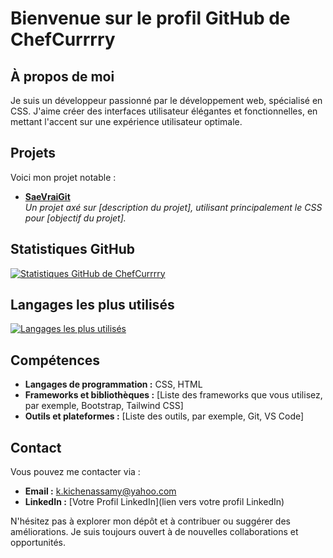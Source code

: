 # Bienvenue sur le profil GitHub de ChefCurrrry

## À propos de moi

Je suis un développeur passionné par le développement web, spécialisé en CSS. J'aime créer des interfaces utilisateur élégantes et fonctionnelles, en mettant l'accent sur une expérience utilisateur optimale.

## Projets

Voici mon projet notable :

- **[SaeVraiGit](https://github.com/ChefCurrrry/SaeVraiGit)**  
  *Un projet axé sur [description du projet], utilisant principalement le CSS pour [objectif du projet].*

## Statistiques GitHub

[![Statistiques GitHub de ChefCurrrry](https://github-readme-stats.vercel.app/api?username=ChefCurrrry&show_icons=true&theme=radical)](https://github.com/anuraghazra/github-readme-stats)

## Langages les plus utilisés

[![Langages les plus utilisés](https://github-readme-stats.vercel.app/api/top-langs/?username=ChefCurrrry&layout=compact&theme=radical)](https://github.com/anuraghazra/github-readme-stats)

## Compétences

- **Langages de programmation :** CSS, HTML
- **Frameworks et bibliothèques :** [Liste des frameworks que vous utilisez, par exemple, Bootstrap, Tailwind CSS]
- **Outils et plateformes :** [Liste des outils, par exemple, Git, VS Code]

## Contact

Vous pouvez me contacter via :

- **Email :** [k.kichenassamy@yahoo.com](mailto:votre.email@example.com)
- **LinkedIn :** [Votre Profil LinkedIn](lien vers votre profil LinkedIn)

N'hésitez pas à explorer mon dépôt et à contribuer ou suggérer des améliorations. Je suis toujours ouvert à de nouvelles collaborations et opportunités.
